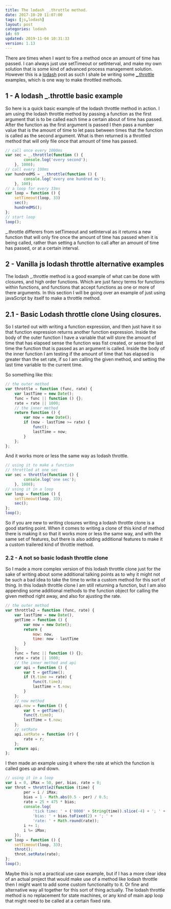 ```yaml
---
title: The lodash _.throttle method.
date: 2017-10-20 11:07:00
tags: [js,lodash]
layout: post
categories: lodash
id: 69
updated: 2019-11-04 10:31:33
version: 1.13
---
```


There are times when I want to fire a method once an amount of time has passed. I can always just use setTimeout or setInterval, and make my own solution that is some kind of advanced process management solution. However this is a [lodash](https://lodash.com/) post as such I shale be writing some [\_.throttle](https://lodash.com/docs/4.17.4#throttle) examples, which is one way to make throttled methods.

<!-- more -->

## 1 -  A lodash _.throttle basic example

So here is a quick basic example of the lodash throttle method in action. I am using the lodash throttle method by passing a function as the first argument that is to be called each time a certain about of time has passed. After the function as the first argument is passed I then pass a number value that is the amount of time to let pass between times that the function is called as the second argument. What is then returned is a throttled method that will only file once that amount of time has passed.

```js
// call once every 1000ms
var sec = _.throttle(function () {
        console.log('every second');
    }, 1000);
// call every 100ms
var hundredMS = _.throttle(function () {
        console.log('every one hundred ms');
    }, 100);
// a loop for every 33ms
var loop = function () {
    setTimeout(loop, 33)
    sec();
    hundredMS();
};
// start loop
loop();
```

\_.throttle differers from setTimeout and setInterval as it returns a new function that will only fire once the amount of time has passed when it is being called, rather than setting a function to call after an amount of time has passed, or at a certain interval.

## 2 - Vanilla js lodash throttle alternative examples

The lodash \_.throttle method is a good example of what can be done with closures, and high order functions. Which are just fancy terms for functions within functions, and functions that accept functions as one or more of there arguments. In this section I will be going over an example of just using javaScript by itself to make a throttle method.

## 2.1 - Basic Lodash throttle clone Using closures.

So I started out with writing a function expression, and then just have it so that function expression returns another function expression. Inside the body of the outer function I have a variable that will store the amount of time that has elapsed sense the function was fist created, or sense the last time the function that is passed as an argument is called. Inside the body of the inner function I am testing if the amount of time that has elapsed is greater than the set rate, if so I am calling the given method, and setting the last time variable to the current time.

So something like this:

```js
// the outer method
var throttle = function (func, rate) {
    var lastTime = new Date();
    func = func || function () {};
    rate = rate || 1000;
    // the inner method
    return function () {
        var now = new Date();
        if (now - lastTime >= rate) {
            func();
            lastTime = now;
        }
    };
};
```

And it works more or less the same way as lodash throttle.

```js
// using it to make a function
// throttled at one sec
var sec = throttle(function () {
        console.log('one sec');
    }, 1000);
// using it in a loop
var loop = function () {
    setTimeout(loop, 33);
    sec();
};
loop();
```

So if you are new to writing closures writing a lodash throttle clone is a good starting point. When it comes to writing a clone of this kind of method there is making it so that it works more or less the same way, and with the same set of features, but there is also adding additional features to make it a custom trailered kind of throttle method.

### 2.2 - A not so basic lodash throttle clone

So I made a more complex version of this lodash throttle clone just for the sake of writing about some additional talking points as to why it might not be such a bad idea to take the time to write a custom method for this sort of thing. In this lodash throttle clone I am still returning a function, but I am also appending some additional methods to the function object for calling the given method right away, and also for ajusting the rate.

```js
// the outer method
var throttle2 = function (func, rate) {
    var lastTime = new Date(),
    getTime = function () {
        var now = new Date();
        return {
            now: now,
            time: now - lastTime
        }
    };
    func = func || function () {};
    rate = rate || 1000;
    // the inner method and api
    var api = function () {
        var t = getTime();
        if (t.time >= rate) {
            func(t.time);
            lastTime = t.now;
        }
    };
    // now method
    api.now = function () {
        var t = getTime();
        func(t.time);
        lastTime = t.now;
    };
    // setRate
    api.setRate = function (r) {
        rate = r;
    };
    return api;
};
```

I then made an example using it where the rate at which the function is called goes up and down.

```js
// using it in a loop
var i = 0, iMax = 50, per, bias, rate = 0;
var throt = throttle2(function (time) {
        per = i / iMax;
        bias = 1 - Math.abs(0.5 - per) / 0.5;
        rate = 25 + 475 * bias;
        console.log(
            'tick time: ' + ('0000' + String(time)).slice(-4) + '; ' +
            'bias: ' + bias.toFixed(2) + '; ' +
            'rate: ' + Math.round(rate));
        i += 1;
        i %= iMax;
    });
var loop = function () {
    setTimeout(loop, 33);
    throt();
    throt.setRate(rate);
};
loop();
```

Maybe this is not a practical use case example, but if I has a more clear idea of an actual project that would make use of a method like lodash throttle then I might want to add some custom functionality to it. Or fine and alternative way all together for this sort of thing actually. The lodash throttle method is no replacement for state machines, or any kind of main app loop that might need to be called at a certain fixed rate.
